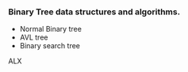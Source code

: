 ### Binary Tree data structures and algorithms.

- Normal Binary tree
- AVL tree
- Binary search tree

ALX

